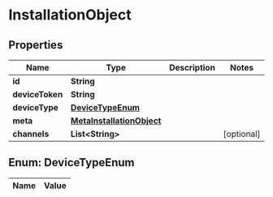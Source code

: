 
# InstallationObject

## Properties
Name | Type | Description | Notes
------------ | ------------- | ------------- | -------------
**id** | **String** |  | 
**deviceToken** | **String** |  | 
**deviceType** | [**DeviceTypeEnum**](#DeviceTypeEnum) |  | 
**meta** | [**MetaInstallationObject**](MetaInstallationObject.md) |  | 
**channels** | **List&lt;String&gt;** |  |  [optional]


<a name="DeviceTypeEnum"></a>
## Enum: DeviceTypeEnum
Name | Value
---- | -----



